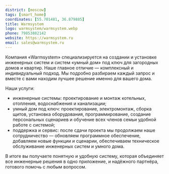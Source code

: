 ```yaml
---
district: [moscow]
tags: [smart_home]
coordinates: [55.701481, 36.879885]
title: Warmsystem
logo: warmsystem/warmsystem.webp
phone: 79853882142
website: https://warmsystem.ru
email: sales@warmsystem.ru
---
```


Компания «Warmsystem» специализируется на создании и установке инженерных систем и систем «умный дом» под ключ для загородных домов и квартир.
Наше главное отличие — комплексный и индивидуальный подход. Мы подробно разбираем каждый запрос и вместе с вами находим лучшее решение именно для вашего дома.

Наши услуги:

* инженерные системы: проектирование и монтаж котельных, отопления, водоснабжения и канализации;
* умный дом под ключ: проектирование, электромонтаж, сборка щитов, установка оборудования, программирование, создание персональных сценариев и обучение всех членов семьи удобной работе с системой;
* поддержка и сервис: после сдачи проекта мы продолжаем наше сотрудничество — обновляем программное обеспечение, добавляем новые функции и сценарии, обеспечиваем техническое обслуживание инженерных систем и умного дома.

В итоге вы получаете понятную и удобную систему, которая объединяет все инженерные решения в одно приложение, и надёжного партнёра, готового помочь с любым вопросом.
